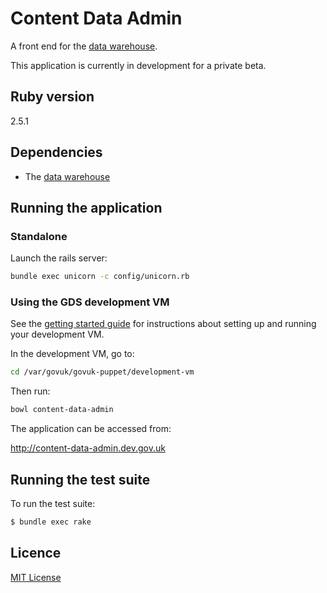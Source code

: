 # Content Data Admin

A front end for the [data warehouse](https://github.com/alphagov/content-performance-manager).

This application is currently in development for a private beta.

## Ruby version

2.5.1

## Dependencies

* The [data warehouse](https://github.com/alphagov/content-performance-manager)

## Running the application

### Standalone

Launch the rails server:

```bash
bundle exec unicorn -c config/unicorn.rb
```

### Using the GDS development VM

See the [getting started guide](https://docs.publishing.service.gov.uk/getting-started.html) for instructions about setting up and running your development VM.

In the development VM, go to:

```bash
cd /var/govuk/govuk-puppet/development-vm
```

Then run:

 ```bash
 bowl content-data-admin
 ```

The application can be accessed from:

http://content-data-admin.dev.gov.uk

## Running the test suite
To run the test suite:
 ```bash
 $ bundle exec rake
 ```

## Licence

[MIT License](LICENCE)

